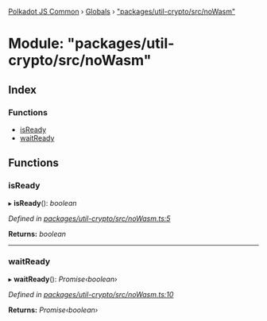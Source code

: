 [Polkadot JS Common](../README.md) › [Globals](../globals.md) › ["packages/util-crypto/src/noWasm"](_packages_util_crypto_src_nowasm_.md)

# Module: "packages/util-crypto/src/noWasm"

## Index

### Functions

* [isReady](_packages_util_crypto_src_nowasm_.md#isready)
* [waitReady](_packages_util_crypto_src_nowasm_.md#waitready)

## Functions

###  isReady

▸ **isReady**(): *boolean*

*Defined in [packages/util-crypto/src/noWasm.ts:5](https://github.com/polkadot-js/common/blob/c5fe5cd8/packages/util-crypto/src/noWasm.ts#L5)*

**Returns:** *boolean*

___

###  waitReady

▸ **waitReady**(): *Promise‹boolean›*

*Defined in [packages/util-crypto/src/noWasm.ts:10](https://github.com/polkadot-js/common/blob/c5fe5cd8/packages/util-crypto/src/noWasm.ts#L10)*

**Returns:** *Promise‹boolean›*
